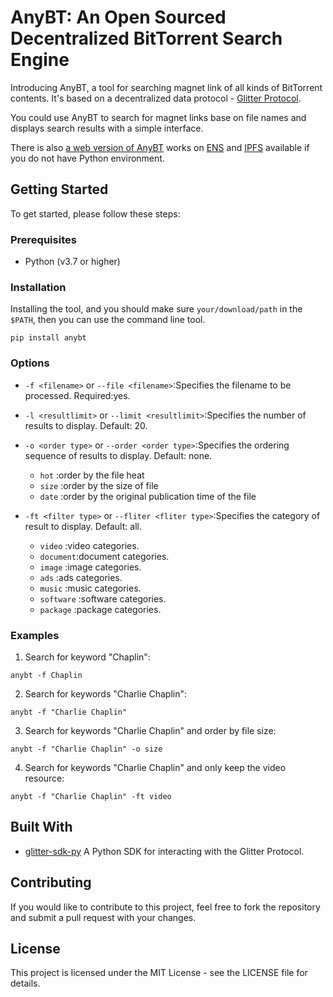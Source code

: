 # AnyBT: An Open Sourced Decentralized BitTorrent Search Engine

Introducing AnyBT, a tool for searching magnet link of all kinds of BitTorrent contents. It's based on a decentralized data protocol - [Glitter Protocol](https://twitter.com/GlitterProtocol).

You could use AnyBT to search for magnet links base on file names and displays search results with a simple interface.

There is also [a web version of AnyBT](https://anybt.eth.limo) works on [ENS](https://ens.domains/) and [IPFS](https://ipfs.tech/) available if you do not have Python environment.

## Getting Started

To get started, please follow these steps:

### Prerequisites

- Python (v3.7 or higher)

### Installation

Installing the tool, and you should make sure `your/download/path` in the `$PATH`, then you can use the command line tool.

```shell
pip install anybt
``` 

### Options

- `-f <filename>` or `--file <filename>`:Specifies the filename to be processed. Required:yes.

- `-l <resultlimit>` or `--limit <resultlimit>`:Specifies the number of results to display. Default: 20.

- `-o <order type>` or `--order <order type>`:Specifies the ordering sequence of results to display. Default: none.
  - `hot` :order by the file heat
  - `size` :order by the size of file
  - `date` :order by the original publication time of the file

- `-ft <filter type>` or `--fliter <fliter type>`:Specifies the category of result to display. Default: all.
  - `video` :video categories.
  - `document`:document categories.
  - `image` :image categories.
  - `ads` :ads categories.
  - `music` :music categories.
  - `software` :software categories.
  - `package` :package categories.

### Examples

1. Search for keyword "Chaplin":

```shell
anybt -f Chaplin
```

2. Search for keywords "Charlie Chaplin":

```shell
anybt -f "Charlie Chaplin"
```

3. Search for keywords "Charlie Chaplin" and order by file size:

```shell
anybt -f "Charlie Chaplin" -o size
```

4. Search for keywords "Charlie Chaplin" and only keep the video resource:

```shell
anybt -f "Charlie Chaplin" -ft video
```


## Built With

- [glitter-sdk-py](https://github.com/glitternetwork/glitter-sdk-py) A Python SDK for interacting with the Glitter Protocol.

## Contributing

If you would like to contribute to this project, feel free to fork the repository and submit a pull request with your changes.

## License

This project is licensed under the MIT License - see the LICENSE file for details.

